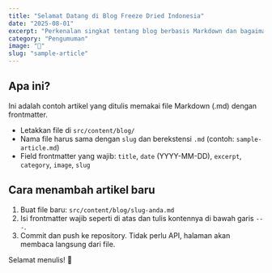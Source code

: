 ```yaml
---
title: "Selamat Datang di Blog Freeze Dried Indonesia"
date: "2025-08-01"
excerpt: "Perkenalan singkat tentang blog berbasis Markdown dan bagaimana cara menambahkan artikel baru."
category: "Pengumuman"
image: "🧊"
slug: "sample-article"
---
```


## Apa ini?

Ini adalah contoh artikel yang ditulis memakai file Markdown (.md) dengan frontmatter.

- Letakkan file di `src/content/blog/`
- Nama file harus sama dengan `slug` dan berekstensi `.md` (contoh: `sample-article.md`)
- Field frontmatter yang wajib: `title`, `date` (YYYY-MM-DD), `excerpt`, `category`, `image`, `slug`

## Cara menambah artikel baru

1. Buat file baru: `src/content/blog/slug-anda.md`
2. Isi frontmatter wajib seperti di atas dan tulis kontennya di bawah garis `---`.
3. Commit dan push ke repository. Tidak perlu API, halaman akan membaca langsung dari file.

Selamat menulis! 🎉